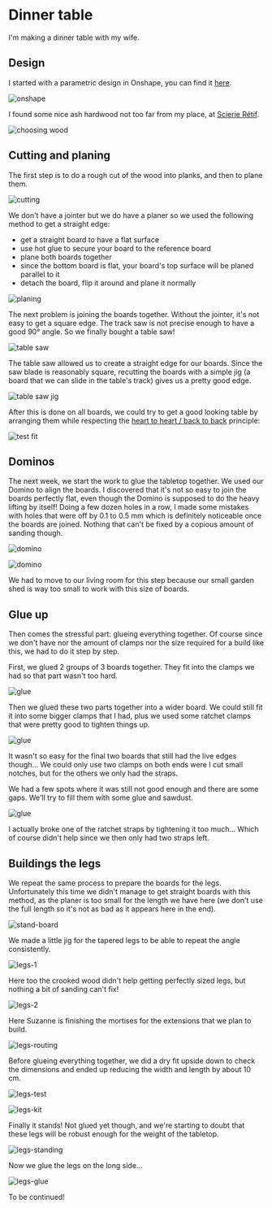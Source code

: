 # Dinner table

I'm making a dinner table with my wife.

## Design

I started with a parametric design in Onshape, you can find it [here](https://cad.onshape.com/documents/7ebe5c4a06aeced9cc09a95f/w/8eb007216d6580dd68c8c7d2/e/00a4c07e4f81d7b21377baa0?renderMode=0&uiState=65c7ac5a481d4f745b5b7882).

![onshape](/img/projects/table/onshape.png)

I found some nice ash hardwood not too far from my place, at [Scierie Rétif](https://www.scierie-retif.com/tarifs/planches/).

![choosing wood](/img/projects/table/buying.jpg)

## Cutting and planing

The first step is to do a rough cut of the wood into planks, and then to plane them.

![cutting](/img/projects/table/cutting.jpg)

We don't have a jointer but we do have a planer so we used the following method to get a straight edge:

- get a straight board to have a flat surface
- use hot glue to secure your board to the reference board
- plane both boards together
- since the bottom board is flat, your board's top surface will be planed parallel to it
- detach the board, flip it around and plane it normally

![planing](/img/projects/table/planing.jpg)

The next problem is joining the boards together. Without the jointer, it's not easy to get a square edge. The track saw is not precise enough to have a good 90° angle. So we finally bought a table saw!

![table saw](/img/projects/table/saw.jpg)

The table saw allowed us to create a straight edge for our boards. Since the saw blade is reasonably square, recutting the boards with a simple jig (a board that we can slide in the table's track) gives us a pretty good edge.

![table saw jig](/img/projects/table/square-edge.jpg)

After this is done on all boards, we could try to get a good looking table by arranging them while respecting the [heart to heart / back to back](https://www.youtube.com/watch?v=nQglMs2_zZY) principle:

![test fit](/img/projects/table/test-fit.jpg)

## Dominos

The next week, we start the work to glue the tabletop together. We used our Domino to align the boards. I discovered that it's not so easy to join the boards perfectly flat, even though the Domino is supposed to do the heavy lifting by itself! Doing a few dozen holes in a row, I made some mistakes with holes that were off by 0.1 to 0.5 mm which is definitely noticeable once the boards are joined. Nothing that can't be fixed by a copious amount of sanding though.

![domino](/img/projects/table/domino1.jpg)

![domino](/img/projects/table/domino2.jpg)

We had to move to our living room for this step because our small garden shed is way too small to work with this size of boards.

## Glue up

Then comes the stressful part: glueing everything together. Of course since we don't have nor the amount of clamps nor the size required for a build like this, we had to do it step by step.

First, we glued 2 groups of 3 boards together. They fit into the clamps we had so that part wasn't too hard.

![glue](/img/projects/table/glue1.jpg)

Then we glued these two parts together into a wider board. We could still fit it into some bigger clamps that I had, plus we used some ratchet clamps that were pretty good to tighten things up.

![glue](/img/projects/table/glue2.jpg)

It wasn't so easy for the final two boards that still had the live edges though... We could only use two clamps on both ends were I cut small notches, but for the others we only had the straps.

We had a few spots where it was still not good enough and there are some gaps. We'll try to fill them with some glue and sawdust.

![glue](/img/projects/table/glue3.jpg)

I actually broke one of the ratchet straps by tightening it too much... Which of course didn't help since we then only had two straps left.

## Buildings the legs

We repeat the same process to prepare the boards for the legs. Unfortunately this time we didn't manage to get straight boards with this method, as the planer is too small for the length we have here (we don't use the full length so it's not as bad as it appears here in the end).

![stand-board](/img/projects/table/stand-board.jpeg)

We made a little jig for the tapered legs to be able to repeat the angle consistently.

![legs-1](/img/projects/table/legs-1.jpeg)

Here too the crooked wood didn't help getting perfectly sized legs, but nothing a bit of sanding can't fix!

![legs-2](/img/projects/table/legs-2.jpeg)

Here Suzanne is finishing the mortises for the extensions that we plan to build.

![legs-routing](/img/projects/table/legs-routing.jpeg)

Before glueing everything together, we did a dry fit upside down to check the dimensions and ended up reducing the width and length by about 10 cm.

![legs-test](/img/projects/table/legs-test.jpeg)

![legs-kit](/img/projects/table/legs-kit.jpeg)

Finally it stands! Not glued yet though, and we're starting to doubt that these legs will be robust enough for the weight of the tabletop.

![legs-standing](/img/projects/table/legs-standing.jpeg)

Now we glue the legs on the long side...

![legs-glue](/img/projects/table/legs-glue.jpeg)


To be continued!
